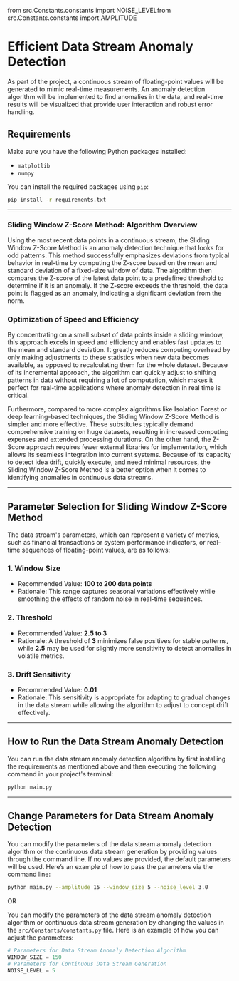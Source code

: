 from src.Constants.constants import NOISE_LEVELfrom src.Constants.constants import AMPLITUDE

# Efficient Data Stream Anomaly Detection

As part of the project, a continuous stream of floating-point values will be generated to mimic real-time measurements. An anomaly detection algorithm will be implemented to find anomalies in the data, and real-time results will be visualized that provide user interaction and robust error handling.

## Requirements

Make sure you have the following Python packages installed:

- `matplotlib`
- `numpy`

You can install the required packages using `pip`:

```sh
pip install -r requirements.txt
```
---
### Sliding Window Z-Score Method: Algorithm Overview

Using the most recent data points in a continuous stream, the Sliding Window Z-Score Method is an anomaly detection technique that looks for odd patterns. This method successfully emphasizes deviations from typical behavior in real-time by computing the Z-score based on the mean and standard deviation of a fixed-size window of data. The algorithm then compares the Z-score of the latest data point to a predefined threshold to determine if it is an anomaly. If the Z-score exceeds the threshold, the data point is flagged as an anomaly, indicating a significant deviation from the norm.

### Optimization of Speed and Efficiency

By concentrating on a small subset of data points inside a sliding window, this approach excels in speed and efficiency and enables fast updates to the mean and standard deviation. It greatly reduces computing overhead by only making adjustments to these statistics when new data becomes available, as opposed to recalculating them for the whole dataset. Because of its incremental approach, the algorithm can quickly adjust to shifting patterns in data without requiring a lot of computation, which makes it perfect for real-time applications where anomaly detection in real time is critical.

Furthermore, compared to more complex algorithms like Isolation Forest or deep learning-based techniques, the Sliding Window Z-Score Method is simpler and more effective. These substitutes typically demand comprehensive training on huge datasets, resulting in increased computing expenses and extended processing durations. On the other hand, the Z-Score approach requires fewer external libraries for implementation, which allows its seamless integration into current systems. Because of its capacity to detect idea drift, quickly execute, and need minimal resources, the Sliding Window Z-Score Method is a better option when it comes to identifying anomalies in continuous data streams.

---

## Parameter Selection for Sliding Window Z-Score Method
The data stream's parameters, which can represent a variety of metrics, such as financial transactions or system performance indicators, or real-time sequences of floating-point values, are as follows:

### 1. **Window Size**
- Recommended Value: **100 to 200 data points**
- Rationale: This range captures seasonal variations effectively while smoothing the effects of random noise in real-time sequences.

### 2. **Threshold**
- Recommended Value: **2.5 to 3**
- Rationale: A threshold of **3** minimizes false positives for stable patterns, while **2.5** may be used for slightly more sensitivity to detect anomalies in volatile metrics.

### 3. **Drift Sensitivity**
- Recommended Value: **0.01**
- Rationale: This sensitivity is appropriate for adapting to gradual changes in the data stream while allowing the algorithm to adjust to concept drift effectively.

---
## How to Run the Data Stream Anomaly Detection
You can run the data stream anomaly detection algorithm by first installing the requirements as mentioned above and then executing the following command in your project's terminal:
```sh
python main.py
```
---
## Change Parameters for Data Stream Anomaly Detection
You can modify the parameters of the data stream anomaly detection algorithm or the continuous data stream generation by providing values through the command line. If no values are provided, the default parameters will be used. Here’s an example of how to pass the parameters via the command line:

```sh
python main.py --amplitude 15 --window_size 5 --noise_level 3.0
```
OR

You can modify the parameters of the data stream anomaly detection algorithm or continuous data stream generation by changing the values in the `src/Constants/constants.py` file. Here is an example of how you can adjust the parameters:

```python
# Parameters for Data Stream Anomaly Detection Algorithm
WINDOW_SIZE = 150
# Parameters for Continuous Data Stream Generation
NOISE_LEVEL = 5
```
